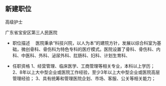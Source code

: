 ## 新建职位
高级护士

广东省宝安区第三人民医院

- 职位描述
　医院秉承“科技兴院，以人为本”的建院方针，发展以综合科室为基础，微创骨科、骨伤科为特色专科的医疗模式。医院设置了骨科、骨伤科、内科、中医科、外科、泌尿外科、肛肠科、妇科、计划生育科、

- 任职资格
1、经营管理、临床医学、工商管理等相关专业，本科以上学历；
2、8年以上大中型企业或医院工作经验，至少3年以上大中型企业或医院高层管理经验；
3、具有统筹和管理医院企划、市场、客服、公关等相关能力；
